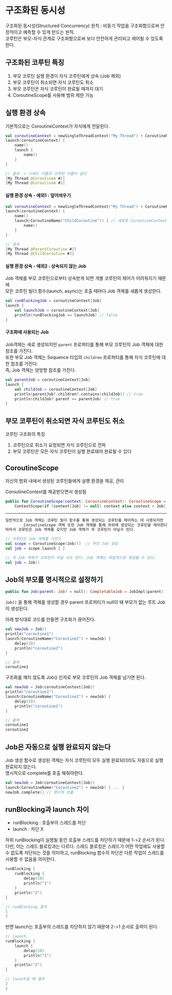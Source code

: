 # 구조화된 동시성

구조화된 동시성(Structured Concurrency) 원칙 : 비동기 작업을 구조화함으로써 안정적이고 예측할 수 있게 만드는 원칙.  
코루틴은 부모-자식 관계로 구조화함으로써 보다 안전하게 관리되고 제어될 수 있도록 한다.

## 구조화된 코루틴 특징

1. 부모 코루틴 실행 환경이 자식 코루틴에게 상속 (Job 제외)
2. 부모 코루틴이 취소되면 자식 코루틴도 취소
3. 부모 코루틴은 자식 코루틴이 완료될 때까지 대기
4. CoroutineScope를 사용해 범위 제한 가능

## 실행 환경 상속

기본적으로는 CoroutineContext가 자식에게 전달된다.

```kotlin
val coroutineContext = newSingleThreadContext("My Thread") + CoroutineName("CoroutineA")
launch(coroutineContext) {
    name()
    launch {
        name()
    }
}
```

```kotlin
// 결과 -> 스레드 이름과 코루틴 이름이 같다
[My Thread @CoroutineA #2]
[My Thread @CoroutineA #3]
```

#### 실행 환경 상속 - 예외1 : 덮어씌우기

```kotlin
val coroutineContext = newSingleThreadContext("My Thread") + CoroutineName("ParentCoroutine")
launch(coroutineContext) {
    name()
    launch(CoroutineName("ChildCoroutine")) { // 새로운 CoroutineContext 전달
        name()
    }
}
```

```kotlin
// 결과
[My Thread @ParentCoroutine #2]
[My Thread @ChildCoroutine #3]
```

#### 실행 환경 상속 - 예외2 : 상속되지 않는 Job

Job 객체를 부모 코루틴으로부터 상속받게 되면 개별 코루틴의 제어가 어려워지기 때문에  
모든 코루틴 빌더 함수(launch, async)는 호출 때마다 Job 객체를 새롭게 생성한다.

```kotlin
val runBlockingJob = coroutineContext[Job]
launch {
    val launchJob = coroutineContext[Job]
    println(runBlockingJob == launchJob) // false
}
```

#### 구조화에 사용되는 Job

Job객체는 새로 생성되지만 `parent` 프로퍼티를 통해 부모 코루틴의 Job 객체에 대한 참조를 가진다.  
또한 부모 Job 객체는 Sequence 타입의 `children` 프로퍼티를 통해 자식 코루틴에 대한 참조를 가진다.  
즉, Job 객체는 양방향 참조를 가진다.

```kotlin
val parentJob = coroutineContext[Job]
launch {
    val childJob = coroutineContext[Job]
    println(parentJob?.children?.contains(childJob)) // true
    println(childJob?.parent == parentJob) // true
}
```

## 부모 코루틴이 취소되면 자식 코루틴도 취소

코루틴 구조화의 특징

1. 코루틴으로 취소가 요청되면 자식 코루틴으로 전파
2. 부모 코루틴은 모든 자식 코루틴이 실행 완료돼야 완료될 수 있다

## CoroutineScope

자신의 범위 내에서 생성된 코루틴들에게 실행 환경을 제공, 관리

CoroutineContext를 제공받으면서 생성됨

```kotlin
public fun CoroutineScope(context: CoroutineContext): CoroutineScope =
    ContextScope(if (context[Job] != null) context else context + Job())
```

---

```kotlin
일반적으로 Job 객체는 코루틴 빌더 함수를 통해 생성되는 코루틴을 제어하는 데 사용되지만
        CoroutineScope 객체 또한 Job 객체를 통해 하위에 생성되는 코루틴을 제어한다 .
따라서 코루틴은 Job 객체를 갖지만 Job 객체가 꼭 코루틴이 아닐수 있다.
```

```kotlin
// 코루틴은 Job 객체를 가진다
val scope = CoroutineScope(Job())  // 부모 Job 생성
val job = scope.launch { }

// 꼭 Job 객체가 코루틴이 아닐 수도 있다. Job 객체는 독립적으로 생성될 수 있다.
val job = Job()
```

## Job의 부모를 명시적으로 설정하기

```kotlin
public fun Job(parent: Job? = null): CompletableJob = JobImpl(parent)
```

`Job()` 을 통해 객체를 생성할 경우 parent 프로퍼티가 null이 돼 부모가 없는 루트 Job이 생성된다.

아래 방식대로 코드를 만들면 구조화가 끊어진다.

```kotlin
val newJob = Job()
println("coroutine1")
launch(CoroutineName("Coroutine2") + newJob) {
    delay(10)
    println("coroutine2")
}
```

```kotlin
// 출력
coroutine1
```

구조화를 꺠지 않도록 Job() 인자로 부모 코루틴의 Job 객체를 넘기면 된다.

```kotlin
val newJob = Job(coroutineContext[Job])
println("coroutine1")
launch(CoroutineName("Coroutine2") + newJob) {
    delay(10)
    println("coroutine2")
}
```

```kotlin
// 출력
coroutine1
coroutine2
```

## Job은 자동으로 실행 완료되지 않는다

Job 생성 함수로 생성된 객체는 자식 코루틴이 모두 실행 완료되더라도 자동으로 실행 완료되지 않는다.  
명시적으로 complete를 호출 해줘야한다.

```kotlin
val newJob = Job(coroutineContext[Job])
launch(CoroutineName("Coroutine2") + newJob) { ... }
newJob.complete() // 명시적 호출
```

## runBlocking과 launch 차이

- runBlocking : 호출부의 스레드를 차단
- launch : 차단 X

하위 runBlocking이 실행될 동안 호출부 스레드를 차단하기 때문에 1->2 순서가 된다.  
다만, 이는 스레드 블로킹과는 다르다. 스레드 블로킹은 스레드가 어떤 작업에도 사용할 수 없도록 차단되는 것을 의미하고,
runBlocking 함수의 차단은 다른 작업이 스레드를 사용할 수 없음을 의미한다.

```kotlin
runBlocking {
    runBlocking {
        delay(10)
        println("1")
    }
    println("2")
}
```

```kotlin
// runBlocking 결과
1
2
```

반면 launch는 호출부의 스레드를 차단하지 않기 때문에 2->1 순서로 출력이 된다

```kotlin
// launch
runBlocking {
    launch {
        delay(10)
        println("1")
    }
    println("2")
}
```

```kotlin
// launch일 때 결과
2
1
```
